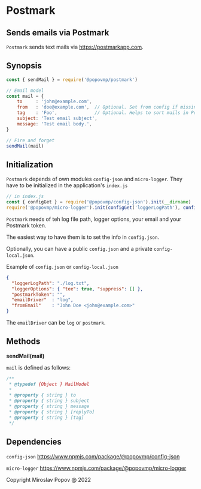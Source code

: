 # Postmark

## Sends emails via Postmark

`Postmark` sends text mails via https://postmarkapp.com.

## Synopsis

```javascript
const { sendMail } = require('@popovmp/postmark')

// Email model
const mail = {
	to     : 'john@example.com',
	from   : 'doe@example.com',  // Optional. Set from config if missing.
	tag    : 'Foo',              // Optional. Helps to sort mails in PostMark
	subject: 'Test email subject',
	message: 'Test email body.',
}

// Fire and forget
sendMail(mail)
```

## Initialization

`Postmark` depends of own modules `config-json` and `micro-logger`.
They have to be initialized in the application's `index.js`

```javascript
// in index.js
const { configGet } = require('@popovmp/config-json').init(__dirname)
require('@popovmp/micro-logger').init(configGet('loggerLogPath'), configGet('loggerOptions'))
```

`Postmark` needs of teh log file path, logger options, your email and your Postmark token.

The easiest way to have them is to set the info in `config.json`.

Optionally, you can have a public `config.json` and a private `config-local.json`.

Example of `config.json` or `config-local.json`
```json
{
  "loggerLogPath": "./log.txt",
  "loggerOptions": { "tee": true, "suppress": [] },
  "postmarkToken": "",
  "emailDriver"  : "log",
  "fromEmail"    : "John Doe <john@example.com>"
}
```

The `emailDriver` can be `log` or `postmark`.

## Methods


**sendMail(mail)**

`mail` is defined as follows:

```js
/**
 * @typedef {Object } MailModel
 *
 * @property { string } to
 * @property { string } subject
 * @property { string } message
 * @property { string } [replyTo]
 * @property { string } [tag]
 */
```

## Dependencies

`config-json` https://www.npmjs.com/package/@popovmp/config-json

`micro-logger` https://www.npmjs.com/package/@popovmp/micro-logger

Copyright Miroslav Popov @ 2022
